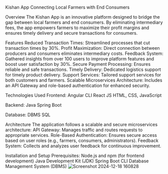 Kishan App
Connecting Local Farmers with End Consumers

Overview
The Kishan App is an innovative platform designed to bridge the gap between local farmers and end consumers. By eliminating intermediary fees, the app empowers farmers to maximize their profit margins and ensures timely delivery and secure transactions for consumers.

Features
Reduced Transaction Times: Streamlined processes that cut transaction times by 30%.
Profit Maximization: Direct connection between producers and consumers eliminates intermediary costs.
Feedback System: Gathered insights from over 100 users to improve platform features and boost user satisfaction by 30%.
Secure Payment Processing: Ensures reliable and safe transactions.
Timely Delivery: Dedicated logistics support for timely product delivery.
Support Services: Tailored support services for both customers and farmers.
Scalable Microservices Architecture: Includes an API Gateway and role-based authentication for enhanced security.

Technologies Used
Frontend:
Angular CLI
React JS
HTML, CSS, JavaScript

Backend:
Java
Spring Boot

Database:
DBMS
SQL

Architecture
The application follows a scalable and secure microservices architecture:
API Gateway: Manages traffic and routes requests to appropriate services.
Role-Based Authentication: Ensures secure access based on user roles (e.g., farmers, consumers, administrators).
Feedback System: Collects and analyzes user feedback for continuous improvement.

Installation and Setup
Prerequisites:
Node.js and npm (for frontend development)
Java Development Kit (JDK)
Spring Boot CLI
Database Management System (DBMS)
![Screenshot 2024-12-18 160828](https://github.com/user-attachments/assets/6d242647-72ee-46d0-b1ba-e8e368cdcf09)

